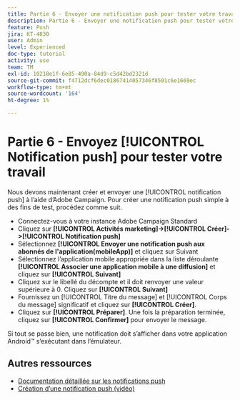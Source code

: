```yaml
---
title: Partie 6 - Envoyer une notification push pour tester votre travail
description: Partie 6 - Envoyer une notification push pour tester votre travail
feature: Push
jira: KT-4830
user: Admin
level: Experienced
doc-type: tutorial
activity: use
team: TM
exl-id: 10218e1f-6e85-490a-84d9-c5d42bd2321d
source-git-commit: f4712dcf6dec01867414057346f8501c6e1669ec
workflow-type: tm+mt
source-wordcount: '164'
ht-degree: 1%

---
```


# Partie 6 - Envoyez [!UICONTROL Notification push] pour tester votre travail

Nous devons maintenant créer et envoyer une [!UICONTROL notification push] à l’aide d’Adobe Campaign. Pour créer une notification push simple à des fins de test, procédez comme suit.

* Connectez-vous à votre instance Adobe Campaign Standard
* Cliquez sur **[!UICONTROL Activités marketing]->[!UICONTROL Créer]->[!UICONTROL Notification push]**
* Sélectionnez **[!UICONTROL Envoyer une notification push aux abonnés de l&#39;application(mobileApp)]** et cliquez sur Suivant
* Sélectionnez l’application mobile appropriée dans la liste déroulante **[!UICONTROL Associer une application mobile à une diffusion]** et cliquez sur **[!UICONTROL Suivant]**
* Cliquez sur le libellé du décompte et il doit renvoyer une valeur supérieure à 0. Cliquez sur **[!UICONTROL Suivant]**
* Fournissez un [!UICONTROL Titre du message] et [!UICONTROL Corps du message] significatif et cliquez sur **[!UICONTROL Créer]**.
* Cliquez sur **[!UICONTROL Préparer]**. Une fois la préparation terminée, cliquez sur **[!UICONTROL Confirmer]** pour envoyer le message.

Si tout se passe bien, une notification doit s’afficher dans votre application Android™ s’exécutant dans l’émulateur.

## Autres ressources

* [Documentation détaillée sur les notifications push](https://experienceleague.adobe.com/docs/campaign-standard/using/communication-channels/push-notifications/about-push-notifications.html?lang=fr)
* [Création d’une notification push (vidéo)](/help/communication-channels/mobile/push-notifications/creating-a-push-notification.md)
